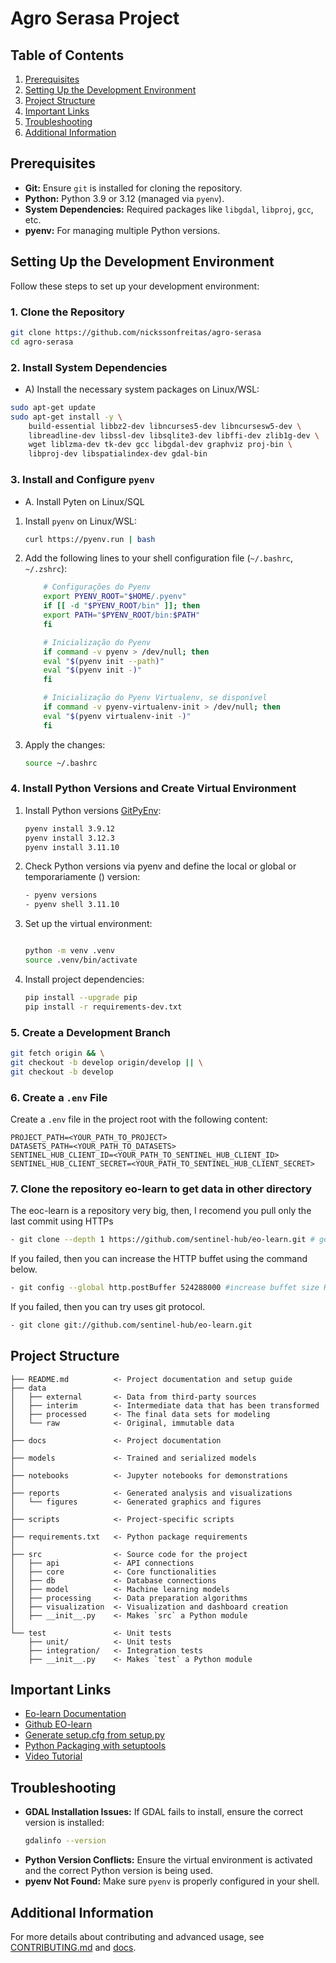 
# Agro Serasa Project

## Table of Contents
1. [Prerequisites](#prerequisites)
2. [Setting Up the Development Environment](#setting-up-the-development-environment)
3. [Project Structure](#project-structure)
4. [Important Links](#important-links)
5. [Troubleshooting](#troubleshooting)
6. [Additional Information](#additional-information)

## Prerequisites
- **Git:** Ensure `git` is installed for cloning the repository.
- **Python:** Python 3.9 or 3.12 (managed via `pyenv`).
- **System Dependencies:** Required packages like `libgdal`, `libproj`, `gcc`, etc.
- **pyenv:** For managing multiple Python versions.

## Setting Up the Development Environment
Follow these steps to set up your development environment:

### 1. Clone the Repository
```bash
git clone https://github.com/nickssonfreitas/agro-serasa
cd agro-serasa
```

### 2. Install System Dependencies
- A) Install the necessary system packages on Linux/WSL:
```bash
sudo apt-get update
sudo apt-get install -y \
    build-essential libbz2-dev libncurses5-dev libncursesw5-dev \
    libreadline-dev libssl-dev libsqlite3-dev libffi-dev zlib1g-dev \
    wget liblzma-dev tk-dev gcc libgdal-dev graphviz proj-bin \
    libproj-dev libspatialindex-dev gdal-bin
```

### 3. Install and Configure `pyenv`
- A. Install Pyten on Linux/SQL
1. Install `pyenv` on Linux/WSL:
    ```bash
    curl https://pyenv.run | bash
    ```

2. Add the following lines to your shell configuration file (`~/.bashrc`, `~/.zshrc`):
    ```bash
        # Configurações do Pyenv
        export PYENV_ROOT="$HOME/.pyenv"
        if [[ -d "$PYENV_ROOT/bin" ]]; then
        export PATH="$PYENV_ROOT/bin:$PATH"
        fi

        # Inicialização do Pyenv
        if command -v pyenv > /dev/null; then
        eval "$(pyenv init --path)"
        eval "$(pyenv init -)"
        fi

        # Inicialização do Pyenv Virtualenv, se disponível
        if command -v pyenv-virtualenv-init > /dev/null; then
        eval "$(pyenv virtualenv-init -)"
        fi
    ```

3. Apply the changes:
    ```bash
    source ~/.bashrc
    ```

### 4. Install Python Versions and Create Virtual Environment
1. Install Python versions [GitPyEnv](https://github.com/pyenv/pyenv):
    ```bash
    pyenv install 3.9.12
    pyenv install 3.12.3
    pyenv install 3.11.10
    ```

2. Check Python versions via pyenv and define the local or global or temporariamente () version:
    ```bash 
    - pyenv versions
    - pyenv shell 3.11.10


2. Set up the virtual environment:
    ```bash
 
    python -m venv .venv
    source .venv/bin/activate
    ```

3. Install project dependencies:
    ```bash
    pip install --upgrade pip
    pip install -r requirements-dev.txt
    ```

### 5. Create a Development Branch
```bash
git fetch origin && \
git checkout -b develop origin/develop || \
git checkout -b develop
```

### 6. Create a `.env` File
Create a `.env` file in the project root with the following content:
```env
PROJECT_PATH=<YOUR_PATH_TO_PROJECT>
DATASETS_PATH=<YOUR_PATH_TO_DATASETS>
SENTINEL_HUB_CLIENT_ID=<YOUR_PATH_TO_SENTINEL_HUB_CLIENT_ID>
SENTINEL_HUB_CLIENT_SECRET=<YOUR_PATH_TO_SENTINEL_HUB_CLIENT_SECRET>
```

### 7. Clone the repository eo-learn to get data in other directory
The eoc-learn is a repository very big, then, I recomend you pull only the last commit using HTTPs
```bash
- git clone --depth 1 https://github.com/sentinel-hub/eo-learn.git # get most recent commit (this repositoty is very big)
```
If you failed, then you can increase the HTTP buffet using the command below.
```bash
- git config --global http.postBuffer 524288000 #increase buffet size HTTP to download
```

If you failed, then you can try uses git protocol.
```bash
- git clone git://github.com/sentinel-hub/eo-learn.git
```

## Project Structure
```plaintext
├── README.md          <- Project documentation and setup guide
├── data
│   ├── external       <- Data from third-party sources
│   ├── interim        <- Intermediate data that has been transformed
│   ├── processed      <- The final data sets for modeling
│   └── raw            <- Original, immutable data
│
├── docs               <- Project documentation
│
├── models             <- Trained and serialized models
│
├── notebooks          <- Jupyter notebooks for demonstrations
│
├── reports            <- Generated analysis and visualizations
│   └── figures        <- Generated graphics and figures
│
├── scripts            <- Project-specific scripts
│
├── requirements.txt   <- Python package requirements
│
├── src                <- Source code for the project
│   ├── api            <- API connections
│   ├── core           <- Core functionalities
│   ├── db             <- Database connections
│   ├── model          <- Machine learning models
│   ├── processing     <- Data preparation algorithms
│   ├── visualization  <- Visualization and dashboard creation
│   ├── __init__.py    <- Makes `src` a Python module
│
└── test               <- Unit tests
    ├── unit/          <- Unit tests
    ├── integration/   <- Integration tests
    ├── __init__.py    <- Makes `test` a Python module
```

## Important Links
- [Eo-learn Documentation](https://eo-learn.readthedocs.io/en/latest/)
- [Github EO-learn](https://github.com/sentinel-hub/eo-learn)
- [Generate setup.cfg from setup.py](https://github.com/asottile/setup-py-upgrade)
- [Python Packaging with setuptools](https://pythonhosted.org/an_example_pypi_project/setuptools.html)
- [Video Tutorial](https://www.youtube.com/watch?v=GaWs-LenLYE&t)

## Troubleshooting
- **GDAL Installation Issues:** If GDAL fails to install, ensure the correct version is installed:
    ```bash
    gdalinfo --version
    ```
- **Python Version Conflicts:** Ensure the virtual environment is activated and the correct Python version is being used.
- **pyenv Not Found:** Make sure `pyenv` is properly configured in your shell.

## Additional Information
For more details about contributing and advanced usage, see [CONTRIBUTING.md](CONTRIBUTING.md) and [docs](./docs).
